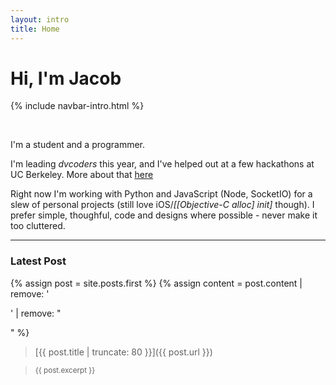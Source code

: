 ```yaml
---
layout: intro
title: Home
---
```

# Hi, I'm Jacob

{% include navbar-intro.html %}

<br>

I'm a student and a programmer.

I'm leading *dvcoders* this year, and I've helped out at a few hackathons at UC Berkeley. More about that [here](/about/)

Right now I'm working with Python and JavaScript (Node, SocketIO) for a slew of personal projects (still love iOS/*[[Objective-C alloc] init]* though). I prefer simple, thoughful, code and designs where possible - never make it too cluttered. 

--- 

### Latest Post

{% assign post = site.posts.first %}
{% assign content = post.content | remove: '<p>' | remove: "</p>" %}

> [{{ post.title | truncate: 80 }}]({{ post.url }})

> <small>{{ post.excerpt }}</small>